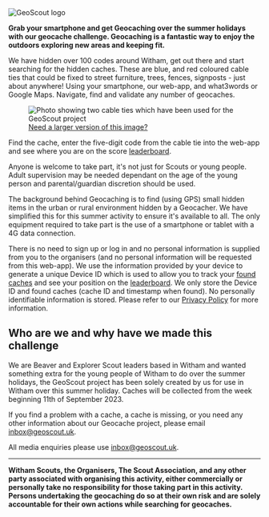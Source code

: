 <div class="text-center">
<picture>
<source srcset="./img/geoscout-logo.webp" type="image/webp" />
<source srcset="./img/geoscout-logo.png" type="image/png" />
<img
src="./img/geoscout-logo.png"
class="img-fluid logo-img m-3"
alt="GeoScout logo"
loading="lazy"
/>
</picture>
</div>
<p>
<strong>
Grab your smartphone and get Geocaching over the summer
holidays with our geocache challenge. Geocaching is a
fantastic way to enjoy the outdoors exploring new areas and
keeping fit.
</strong>
</p>
<p>
We have hidden over 100 codes around Witham, get out there and start
searching for the hidden caches. These are blue, and red
coloured cable ties that could be fixed to street furniture,
trees, fences, signposts - just about anywhere! Using your smartphone,
our web-app, and what3words or Google Maps. Navigate,
find and validate any number of geocaches.
</p>
<div class="text-center">
<figure class="figure">
<picture>
<source srcset="./img/cabletie-thumbnail.webp" type="image/webp" />
<source srcset="./img/cabletie-thumbnail.png" type="image/png" />
<img
src="./img/cabletie-thumbnail.png"
class="figure-img img-thumbnail logo-img"
alt="Photo showing two cable ties which have been used for the GeoScout project"
loading="lazy"
/>
</picture>
<figcaption class="figure-caption"><a href="./img/cabletie-example.png" class="text-decoration-none"><i class="bi bi-zoom-in" aria-hidden="true"></i> Need a larger version of this image?</a></figcaption>
</figure>
</div>
<p>
Find the cache, enter the five-digit code from the cable tie
into the web-app and see where you are on the score
<a href="leaderboard" data-navigo="true">leaderboard</a>.
</p>
<p>
Anyone is welcome to take part, it's not just for Scouts or
young people. Adult supervision may be needed dependant on the
age of the young person and parental/guardian discretion should
be used.
</p>
<p>
The background behind Geocaching is to find (using GPS) small
hidden items in the urban or rural environment hidden by a
Geocacher. We have simplified this for this summer activity to
ensure it's available to all. The only equipment required to
take part is the use of a smartphone or tablet with a 4G data
connection.
</p>
<p>
There is no need to sign up or log in and no personal information
is supplied from you to the organisers (and no personal
information will be requested from this web-app). 
We use the information provided by your device to generate a unique Device ID which is used to allow you to track your <a href="foundCaches" data-navigo="true">found caches</a> and see your position on the <a href="leaderboard" data-navigo="true">leaderboard</a>. 
We only store the Device ID and found caches (cache ID and timestamp when found). No personally identifiable information is stored.
Please refer to our
<a href="privacy" data-navigo="true">Privacy Policy</a> for more
information.
</p>
<h2>Who are we and why have we made this challenge</h2>
<p>
We are Beaver and Explorer Scout leaders based in Witham and
wanted something extra for the young people of Witham to do over
the summer holidays, the GeoScout project has been solely created by
us for use in Witham over this summer holiday. Caches will be
collected from the week beginning 11th of September 2023.
</p>
<p>
If you find a problem with a cache, a cache is missing, or you
need any other information about our Geocache project, please
email <a href="mailto:inbox@geoscout.uk">inbox@geoscout.uk</a>.
</p>
<p>
All media enquiries please use
<a href="mailto:inbox@geoscout.uk">inbox@geoscout.uk</a>.
</p>
<hr>
<p>
<strong>
Witham Scouts, the Organisers, The Scout Association, and any
other party associated with organising this activity, either
commercially or personally take no responsibility for those
taking part in this activity. Persons undertaking the
geocaching do so at their own risk and are solely accountable
for their own actions while searching for geocaches.
</strong>
</p>
